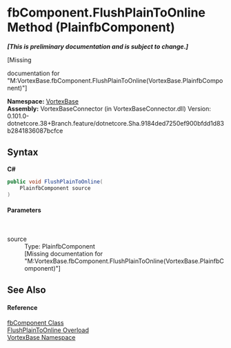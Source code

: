 # fbComponent.FlushPlainToOnline Method (PlainfbComponent)
 _**\[This is preliminary documentation and is subject to change.\]**_

\[Missing <summary> documentation for "M:VortexBase.fbComponent.FlushPlainToOnline(VortexBase.PlainfbComponent)"\]

**Namespace:**&nbsp;<a href="N_VortexBase.md">VortexBase</a><br />**Assembly:**&nbsp;VortexBaseConnector (in VortexBaseConnector.dll) Version: 0.101.0-dotnetcore.38+Branch.feature/dotnetcore.Sha.9184ded7250ef900bfdd1d83b2841836087bcfce

## Syntax

**C#**<br />
``` C#
public void FlushPlainToOnline(
	PlainfbComponent source
)
```


#### Parameters
&nbsp;<dl><dt>source</dt><dd>Type: PlainfbComponent<br />\[Missing <param name="source"/> documentation for "M:VortexBase.fbComponent.FlushPlainToOnline(VortexBase.PlainfbComponent)"\]</dd></dl>

## See Also


#### Reference
<a href="T_VortexBase_fbComponent.md">fbComponent Class</a><br /><a href="Overload_VortexBase_fbComponent_FlushPlainToOnline.md">FlushPlainToOnline Overload</a><br /><a href="N_VortexBase.md">VortexBase Namespace</a><br />